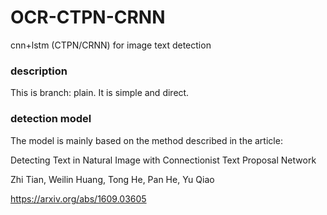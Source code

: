 # OCR-CTPN-CRNN
  
  
cnn+lstm (CTPN/CRNN) for image text detection
  
  
### description
  
This is branch: plain. It is simple and direct.
  
  
### detection model

The model is mainly based on the method described in the article:
  
Detecting Text in Natural Image with Connectionist Text Proposal Network
  
Zhi Tian, Weilin Huang, Tong He, Pan He, Yu Qiao
  
https://arxiv.org/abs/1609.03605



